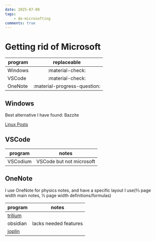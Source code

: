 ```yaml
---
date: 2025-07-08
tags:
    - de-microsofting
comments: true
---
```

# Getting rid of Microsoft
<!-- more -->
| program |    replaceable    |
| ------- |:-----------------:|
| Windows | :material-check:  |
| VSCode  | :material-check:  |
| OneNote | :material-progress-question: |

## Windows
Best alternative I have found: Bazzite

[Linux Posts](/blog/category/linux/)

## VSCode
| program  | notes |
| -------- | ----- | 
| VSCodium | VSCode but not microsoft

## OneNote
I use OneNote for physics notes, and have a specific layout I use(⅔ page width main notes, ⅓ page width definitions/formulas)

| program  | notes |
| -------- | ----- |
| [trilium](https://github.com/TriliumNext/Trilium?tab=readme-ov-file)  |  |
| obsidian | lacks needed features |
| [joplin](https://joplinapp.org/)   |